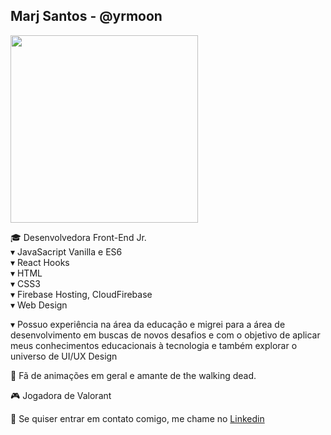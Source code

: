 ## Marj Santos - @yrmoon
<img  width="300px"   src='https://thumbs.gfycat.com/FlawlessFaintBull.webp'>
 
:mortar_board: Desenvolvedora Front-End Jr. <br>
     ▾ JavaSacript Vanilla e ES6 <br>
     ▾ React Hooks <br>
     ▾ HTML <br>
     ▾ CSS3 <br>
     ▾ Firebase Hosting, CloudFirebase <br>
     ▾ Web Design <br>
     
▾ Possuo experiência na área da educação e migrei para a área de desenvolvimento em buscas de novos desafios e com o objetivo de aplicar meus conhecimentos educacionais à tecnologia e também explorar o universo de UI/UX Design 

:maple_leaf: Fã de animações em geral e amante de the walking dead.

:video_game: Jogadora de Valorant

:blossom: Se quiser entrar em contato comigo, me chame no [Linkedin](www.linkedin.com/in/marjorie-scf)
